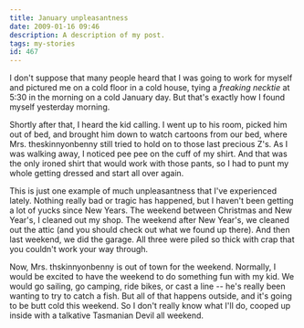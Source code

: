 ```yaml
---
title: January unpleasantness
date: 2009-01-16 09:46
description: A description of my post.
tags: my-stories
id: 467
---
```

I don't suppose that many people heard that I was going to work for myself and pictured me on a cold floor in a cold house, tying a *freaking necktie* at 5:30 in the morning on a cold January day.  But that's exactly how I found myself yesterday morning.

Shortly after that, I heard the kid calling.  I went up to his room, picked him out of bed, and brought him down to watch cartoons from our bed, where Mrs. theskinnyonbenny still tried to hold on to those last precious Z's.  As I was walking away, I noticed pee pee on the cuff of my shirt.  And that was the only ironed shirt that would work with those pants, so I had to punt my whole getting dressed and start all over again.

This is just one example of much unpleasantness that I've experienced lately.  Nothing really bad or tragic has happened, but I haven't been getting a lot of yucks since New Years.  The weekend between Christmas and New Year's, I cleaned out my shop.  The weekend after New Year's, we cleaned out the attic (and you should <a onclick="window.open('/pg3.php?spgmGal=050%20-%20Christmas%202008','050Christmas2008','width=1024, height=768, toolbar=no, location = no, directories=no, menubar=no, resizable=yes, scrollbars=no');"  >check out what we found up there</a>).  And then last weekend, we did the garage.  All three were piled so thick with crap that you couldn't work your way through.

Now, Mrs. thskinnyonbenny is out of town for the weekend.  Normally, I would be excited to have the weekend to do something fun with my kid.  We would go sailing, go camping, ride bikes, or cast a line -- he's really been wanting to try to catch a fish.  But all of that happens outside, and it's going to be butt cold this weekend.  So I don't really know what I'll do, cooped up inside with a talkative Tasmanian Devil all weekend.